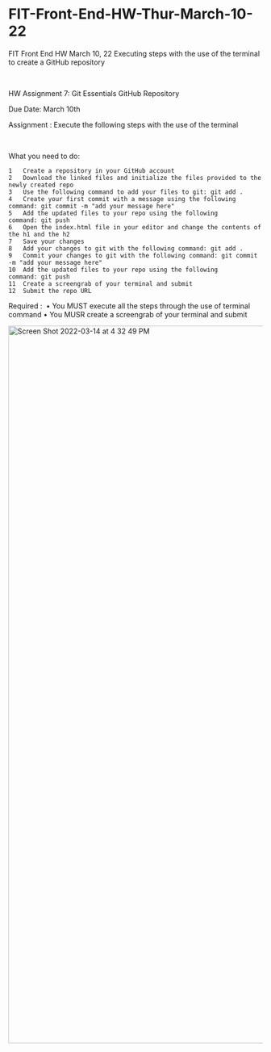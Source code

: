 # FIT-Front-End-HW-Thur-March-10-22
FIT Front End HW March 10, 22 
Executing steps with the use of the terminal to create a GitHub repository

<br>

HW Assignment 7: Git Essentials GitHub Repository

Due Date: March 10th


Assignment : Execute the following steps with the use of the terminal

<br>

What you need to do:


	1	Create a repository in your GitHub account
	2	Download the linked files and initialize the files provided to the newly created repo
	3	Use the following command to add your files to git: git add .
	4	Create your first commit with a message using the following command: git commit -m "add your message here"
	5	Add the updated files to your repo using the following command: git push
	6	Open the index.html file in your editor and change the contents of the h1 and the h2
	7	Save your changes
	8	Add your changes to git with the following command: git add .
	9	Commit your changes to git with the following command: git commit -m "add your message here"
	10	Add the updated files to your repo using the following command: git push
	11	Create a screengrab of your terminal and submit
	12	Submit the repo URL
  
  
Required : 
	•	You MUST execute all the steps through the use of terminal command
  •	You MUSR create a screengrab of your terminal and submit


<img width="1422" alt="Screen Shot 2022-03-14 at 4 32 49 PM" src="https://user-images.githubusercontent.com/60355411/158256448-9b0c67ab-9ae0-4535-b480-9b15e97445ff.png">
